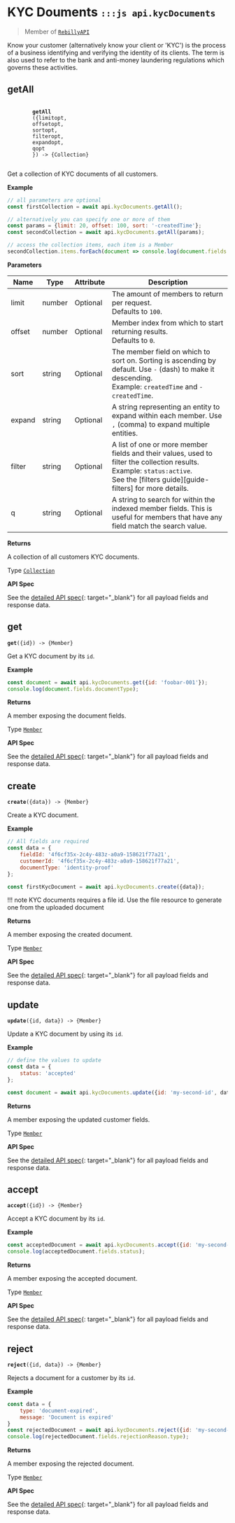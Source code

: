 # KYC Douments <small>`:::js api.kycDocuments`</small>

> Member of [`RebillyAPI`][goto-rebillyapi]

Know your customer (alternatively know your client or 'KYC') is the process of a business identifying and verifying the identity of its clients. The term is also used to refer to the bank and anti-money laundering regulations which governs these activities.

## getAll

<div class="method">
    <code>
        <strong>getAll</strong>
        ({<span class="prop">limit</span><span class="optional" title="optional">opt</span>,
        <span class="prop">offset</span><span class="optional" title="optional">opt</span>,
        <span class="prop">sort</span><span class="optional" title="optional">opt</span>,
        <span class="prop">filter</span><span class="optional" title="optional">opt</span>,
        <span class="prop">expand</span><span class="optional" title="optional">opt</span>,
        <span class="prop">q</span><span class="optional" title="optional">opt</span>
        }) -> <span class="return">{Collection}</span>
    </code>
</div>

Get a collection of KYC documents of all customers.


**Example**

```js
// all parameters are optional
const firstCollection = await api.kycDocuments.getAll();

// alternatively you can specify one or more of them
const params = {limit: 20, offset: 100, sort: '-createdTime'};
const secondCollection = await api.kycDocuments.getAll(params);

// access the collection items, each item is a Member
secondCollection.items.forEach(document => console.log(document.fields.documentType));
```

**Parameters**


| Name | Type | Attribute | Description |
| - | - | - | - |
| limit | number | Optional | The amount of members to return per request.<br>Defaults to `100`. |
| offset | number | Optional | Member index from which to start returning results. <br>Defaults to `0`. |
| sort | string | Optional | The member field on which to sort on. Sorting is ascending by default. Use `-` (dash) to make it descending.<br>Example: `createdTime` and `-createdTime`. |
| expand | string | Optional | A string representing an entity to expand within each member. Use `,` (comma) to expand multiple entities. |
| filter | string | Optional | A list of one or more member fields and their values, used to filter the collection results.<br>Example: `status:active`.<br> See the [filters guide][guide-filters] for more details. |
| q | string | Optional | A string to search for within the indexed member fields. This is useful for members that have any field match the search value. |


**Returns**

A collection of all customers KYC documents.

Type [`Collection`][goto-collection]


**API Spec**

See the [detailed API spec][1]{: target="_blank"} for all payload fields and response data.

## get
<div class="method"><code><strong>get</strong>({<span class="prop">id</span>}) -> <span class="return">{Member}</span></code></div>

Get a KYC document by its `id`.

**Example**

```js
const document = await api.kycDocuments.get({id: 'foobar-001'});
console.log(document.fields.documentType);
```


**Returns**

A member exposing the document fields.

Type [`Member`][goto-member]


**API Spec**

See the [detailed API spec][2]{: target="_blank"} for all payload fields and response data.


## create
<div class="method"><code><strong>create</strong>({<span class="prop">data</span>}) -> <span class="return">{Member}</span></code></div>

Create a KYC document.

**Example**

```js
// All fields are required
const data = {
    fieldId: '4f6cf35x-2c4y-483z-a0a9-158621f77a21',
    customerId: '4f6cf35x-2c4y-483z-a0a9-158621f77a21',
    documentType: 'identity-proof'
};

const firstKycDocument = await api.kycDocuments.create({data});
```

!!! note
    KYC documents requires a file id. Use the file resource to generate one from the uploaded document

**Returns**

A member exposing the created document.

Type [`Member`][goto-member]


**API Spec**

See the [detailed API spec][3]{: target="_blank"} for all payload fields and response data.

## update
<div class="method"><code><strong>update</strong>({<span class="prop">id</span>, <span class="prop">data</span>}) -> <span class="return">{Member}</span></code></div>

Update a KYC document by using its `id`.

**Example**

```js
// define the values to update
const data = {
    status: 'accepted'
};

const document = await api.kycDocuments.update({id: 'my-second-id', data});
```

**Returns**

A member exposing the updated customer fields.

Type [`Member`][goto-member]


**API Spec**

See the [detailed API spec][4]{: target="_blank"} for all payload fields and response data.

## accept
<div class="method"><code><strong>accept</strong>({<span class="prop">id</span>}) -> <span class="return">{Member}</span></code></div>

Accept a KYC document by its `id`.


**Example**

```js
const acceptedDocument = await api.kycDocuments.accept({id: 'my-second-id'});
console.log(acceptedDocument.fields.status);
```

**Returns**

A member exposing the accepted document.

Type [`Member`][goto-member]


**API Spec**

See the [detailed API spec][5]{: target="_blank"} for all payload fields and response data.

## reject
<div class="method"><code><strong>reject</strong>({<span class="prop">id</span>, <span class="prop">data</span>}) -> <span class="return">{Member}</span></code></div>

Rejects a document for a customer by its `id`.

**Example**

```js
const data = {
    type: 'document-expired',
    message: 'Document is expired'
}
const rejectedDocument = await api.kycDocuments.reject({id: 'my-second-id', data});
console.log(rejectedDocument.fields.rejectionReason.type);
```

**Returns**

A member exposing the rejected document.

Type [`Member`][goto-member]


**API Spec**

See the [detailed API spec][6]{: target="_blank"} for all payload fields and response data.

[goto-rebillyapi]: ../rebilly-api
[goto-collection]: ../types/collection
[goto-member]: ../types/member
[goto-file]: ../types/file
[1]: https://rebilly.github.io/RebillyAPI/#tag/KYC-Documents/paths/~1kyc-documents/get
[2]: https://rebilly.github.io/RebillyAPI/#tag/KYC-Documents/paths/~1kyc-documents~1{id}/get
[3]: https://rebilly.github.io/RebillyAPI/#tag/KYC-Documents/paths/~1kyc-documents/post
[4]: https://rebilly.github.io/RebillyAPI/#tag/KYC-Documents/paths/~1kyc-documents~1{id}/put
[5]: https://rebilly.github.io/RebillyAPI/#tag/KYC-Documents/paths/~1kyc-documents~1{id}~1acceptance/post
[6]: https://rebilly.github.io/RebillyAPI/#tag/KYC-Documents/paths/~1kyc-documents~1{id}~1rejection/post
